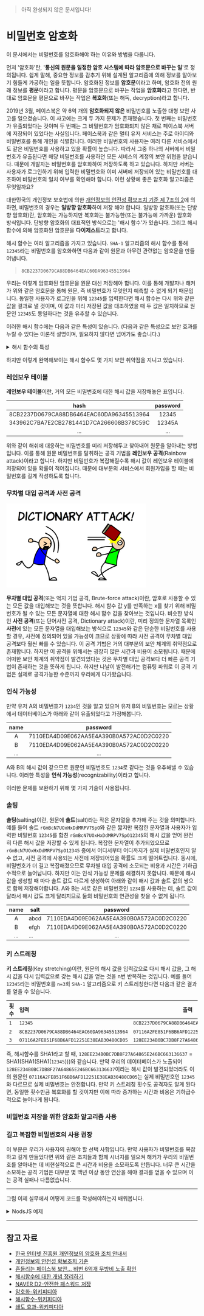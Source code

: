 > 아직 완성되지 않은 문서입니다!

# 비밀번호 암호화

이 문서에서는 비밀번호를 암호화해야 하는 이유와 방법을 다룹니다.

먼저 '암호화'란,
'**통신의 원문을 일정한 암호 시스템에 따라 암호문으로 바꾸는 일**'로
정의됩니다.
쉽게 말해, 중요한 정보를 감추기 위해 설계된 알고리즘에 의해
정보를 알아보기 힘들게 가공하는 일을 뜻합니다.
암호화된 정보를 **암호문**이라고 하며,
암호화 전의 원래 정보를 **평문**이라고 합니다.
평문을 암호문으로 바꾸는 작업을 **암호화**라고 한다면,
반대로 암호문을 평문으로 바꾸는 작업은
**복호화**(또는 해독, decryption)라고 합니다.

2019년 3월, 페이스북은 약 6억 개의 **암호화되지 않은** 비밀번호를
노출한 대형 보안 사고를 일으켰습니다.
이 사고에는 크게 두 가지 문제가 존재했습니다.
첫 번째는 비밀번호가 유출되었다는 것이며 두 번째는 그 비밀번호가 암호화되지
않은 채로 페이스북 서버에 저장되어 있었다는 사실입니다.
페이스북과 같은 멀티 유저 서비스는 주로 아이디와 비밀번호를 통해
개인을 식별합니다.
이러한 비밀번호의 사용자는 여러 다른 서비스에서도 같은 비밀번호를
사용하고 있을 확률이 높습니다.
따라서 그중 하나의 서버에서 비밀번호가 유출된다면
해당 비밀번호를 사용하던 모든 서비스의 계정의 보안 위협을 받습니다.
때문에 개발자는 비밀번호를 암호화하여 저장하도록 하고 있습니다.
하지만 서버는 사용자가 로그인하기 위해 입력한 비밀번호와
이미 서버에 저장되어 있는 비밀번호를 대조하여 비밀번호의 일치 여부를 확인해야 합니다.
이런 상황에 좋은 암호화 알고리즘은 무엇일까요?

대한민국의 개인정보 보호법에 의한
[개인정보의 안전성 확보조치 기준 제 7조의 2](<http://www.law.go.kr/행정규칙/개인정보의안전성확보조치기준/(2019-47,20190607)/제7조>)에
의하면, 비밀번호의 경우는 **일방향 암호화**하여 저장 해야 합니다.
일방향 암호화(또는 단방향 암호화)란,
암호화는 가능하지만 복호화는 불가능한(또는 불가능에 가까운) 암호화 방식입니다.
단방향 암호화의 대표적인 방식으로는 '해시 함수'가 있습니다.
그리고 해시 함수에 의해 암호화된 암호문을 **다이제스트**라고 합니다.

해시 함수는 여러 알고리즘을 가지고 있습니다.
`SHA-1` 알고리즘의 해시 함수를 통해 `12345`라는 비밀번호를 암호화하면
다음과 같이 원문과 아무런 관련없는 암호문을 만들어냅니다.

> `8CB2237D0679CA88DB6464EAC60DA96345513964`

우리는 이렇게 암호화된 암호문을 원문 대신 저장해야 합니다.
이를 통해 개발자나 해커가 위와 같은 암호문을 통해 원문, 즉 비밀번호가
무엇인지 예측할 수 없게 되기 때문입니다.
동일한 사용자가 로그인을 위해 `12345`를 입력한다면
해시 함수는 다시 위와 같은 값을 결과로 낼 것이며,
이 값과 미리 저장된 값을 대조하였을 때
두 값은 일치하므로 원문인 `12345`도 동일하다는
것을 유추할 수 있습니다.

이러한 해시 함수에는 다음과 같은 특성이 있습니다.
(다음과 같은 특성으로 보안 효과를 누릴 수 있다는 이론적 설명이며,
필요하지 않다면 넘어가도 좋습니다.)

<details>
<summary>해시 함수의 특성</summary>

입력값 x와 해시함수값 y에 대하여, 다음과 같은 특성을 갖습니다.

### **결정론적**

> 결정론적 알고리즘(deterministic algorithm)은 예측한 그대로 동작하는 알고리즘이다.
>
> \- Wikipedia

입력 x에 대하며 출력 y가 항상 동일하다는 뜻입니다.

### **단방향성 (또는 역상 저항성, 역상에 대한 안정성)**

y만 확인할 수 있는 상황에서 입력값 x를 찾는 것이 계산적으로 불가능합니다.
쉽게 말해, 해시함수를 통해 암호화된 암호문만으로는
원문을 찾는 것이 계산적으로 불가능하다는 것을 뜻합니다.
만약 저장된 값인 y가 유출되거나 개발자가 나쁜 의도를 갖고 접근해도
사용자의 실제 비밀번호를 알 수 없도록 합니다.

### **제 2 역상 저항성(또는 제2 역상에 대한 안정성)**

동일한 해시함수값 y를 내는 다른 입력값 x'을 찾는 것이 계산적으로 불가능합니다.
위에서 언급한 입력값 `12345`에 대한 해쉬값을 `12345`가 아닌 입력값에서
출력값으로 나올 것을 찾을 수 없다는 것 입니다.
이를 통해 사용자가 틀린 비밀번호를 입력하면 다른 해시 값이 나올 것이며
이 값이 저장된 값이 다르므로 비밀번호가 틀렸음을 유추해낼 수 있습니다.

### **충돌 저항성(또는 충돌에 대한 안정성)**

동일한 해시함수값 y를 갖는 서로 다른 x와 x'를 찾는 것이
계산적으로 불가능합니다. 이는 위의 제 2 역상 저항성의
부수효과이며 부분집합입니다.

### **눈사태 효과(또는 산사태효과, 쇄도 효과)**

> 쇄도 효과(avalanche effect), 산사태 효과는 어떤 암호 알고리즘이
> 입력값에 미세한 변화를 줄 경우 출력값에 상당한 변화가 일어나는 성질을 의미한다.
>
> \- Wikipedia

예를 들어 입력값 x에 문자 `'A'`를 추가하는 것과 같은 작은 변화로도
결과 y는 이전과 전혀 다르게 나오는 것을 의미합니다.
실제로 `12345`와 `12345A`의 `SHA-1` 해시 함수값은 아래와 같이 크게 다르며
어떠한 규칙성도 찾을 수 없습니다.

| x      | y                                        |
| ------ | ---------------------------------------- |
| 12345  | 8CB2237D0679CA88DB6464EAC60DA96345513964 |
| 12345A | 343962C7BA7E2CB2781441D7CA266608B378C59C |

<hr />
</details>

하지만 이렇게 완벽해보이는 해시 함수도 몇 가지 보안 취약점을 지니고 있습니다.

### 레인보우 테이블

**레인보우 테이블**이란,
거의 모든 비밀번호에 대한 해시 값을 저장해놓은 표입니다.

|                   hash                   | password |
| :--------------------------------------: | :------: |
| 8CB2237D0679CA88DB6464EAC60DA96345513964 |  12345   |
| 343962C7BA7E2CB2781441D7CA266608B378C59C |  12345A  |
|                   ...                    |   ...    |

위와 같이 해쉬에 대응하는 비밀번호를 미리 저장해두고 찾아내어
원문을 알아내는 방법입니다.
이를 통해 원문 비밀번호를 탈취하는 공격 기법을
**레인보우 공격**(Rainbow attack)이라고 합니다.
하지만 비밀번호가 복잡해질수록 해시 값이
레인보우 테이블에 저장되어 있을 확률이 적어집니다.
때문에 대부분의 서비스에서 회원가입을 할 때는
비밀번호를 길게 작성하도록 합니다.

### 무차별 대입 공격과 사전 공격

![사전공격](비밀번호_암호화/사전공격.png)

**무차별 대입 공격**(또는 억지 기법 공격, Brute-force attack)이란,
암호로 사용할 수 있는 모든 값을 대입해보는 것을 뜻합니다.
해시 함수 값 y를 만족하는 x를 찾기 위해 비밀번호가 될 수 있는 모든 문자열에 대한
해시 함수 값을 찾아보는 것입니다.
비슷한 방식인 **사전 공격**(또는 단어사전 공격, Dictionary attack)이란,
미리 정의한 문자열 목록인 **사전**에 있는 모든 문자열을 대입해보는 방식으로
`12345`와 같은 단순한 비밀번호를 사용할 경우,
사전에 정의되어 있을 가능성이 크므로 상황에 따라 사전 공격이
무차별 대입 공격보다 훨씬 빠를 수 있습니다.
이 공격 기법은 거의 대부분의 보안 체계의 취약점으로 존재합니다.
하지만 이 공격을 위해서는 굉장히 많은 시간과 비용이 소모됩니다.
때문에 어떠한 보안 체계의 취약점이 발견되었다는 것은
무차별 대입 공격보다 더 빠른 공격 기법이 존재하는 것을 뜻하게 됩니다.
하지만 나날이 발전해가는 컴퓨팅 파워로 이 공격 기법은
실제로 공격가능한 수준까지 우리에게 다가왔습니다.

### 인식 가능성

만약 유저 A의 비밀번호가 `1234`인 것을 알고 있으며
유저 B의 비밀번호는 모르는 상황에서 데이터베이스가
아래와 같이 유출되었다고 가정해봅니다.

| name |                 password                 |
| :--: | :--------------------------------------: |
|  A   | 7110EDA4D09E062AA5E4A390B0A572AC0D2C0220 |
|  B   | 7110EDA4D09E062AA5E4A390B0A572AC0D2C0220 |
| ...  |                   ...                    |

A와 B의 해시 값이 같으므로 원문인 비밀번호도
`1234`로 같다는 것을 유추해낼 수 있습니다.
이러한 특성을 **인식 가능성**(recognizability)이라고 합니다.

이러한 문제를 보완하기 위해 몇 가지 기술이 사용됩니다.

### 솔팅

**솔팅**(salting)이란, 원문에
**솔트**(salt)라는 작은 문자열을 추가해 주는 것을 의미합니다.
예를 들어 솔트 `rGmBcN7UOxHxDdMRPV7SpO`와 같은
짧지만 복잡한 문자열과 사용자가 입력한 비밀번호
`12345`를 합친 `rGmBcN7UOxHxDdMRPV7SpO12345`의 해시 값을 얻어
완전히 다른 해시 값을 저장할 수 있게 됩니다.
복잡한 문자열이 추가되었으므로 `rGmBcN7UOxHxDdMRPV7SpO12345`
중에서 어디서부터 어디까지가 실제 비밀번호인지 알 수 없고,
사전 공격에 사용되는 사전에 저장되어있을 확률도 크게 떨어트립니다.
동시에, 비밀번호가 더 길고 복잡해졌으므로
무차별 대입 공격에 소모되는 비용과 시간은 기하급수적으로 늘어납니다.
하지만 이는 인식 가능성 문제를 해결하지 못합니다.
때문에 해시 값을 생성할 때 마다 솔트 값도 다르게 생성하여
아래와 같이 해시 값과 솔트 값의 쌍으로 함께 저장해야합니다.
A와 B는 서로 같은 비밀번호인 `1234`를 사용하는 데,
솔트 값이 달라서 해시 값도 크게 달리지므로 둘의 비밀번호의
연관성을 찾을 수 없게 됩니다.

| name | salt |                 password                 |
| :--: | ---- | :--------------------------------------: |
|  A   | abcd | 7110EDA4D09E062AA5E4A390B0A572AC0D2C0220 |
|  B   | efgh | 7110EDA4D09E062AA5E4A390B0A572AC0D2C0220 |
| ...  | ...  |                   ...                    |

### 키 스트레칭

**키 스트레칭**(Key stretching)이란,
원문의 해시 값을 입력값으로 다시 해시 값을,
그 해시 값을 다시 입력값으로 갖는 해시 값을
얻는 것을 n번 반복하는 것입니다.
예를 들어 `12345`라는 비밀번호를 `n=3`회 `SHA-1` 알고리즘으로
키 스트레칭한다면 다음과 같은 결과를 얻을 수 있습니다.

| 횟수 | 입력                                       | 출력                                       |
| ---- | :----------------------------------------- | ------------------------------------------ |
| `1`  | `12345`                                    | `8CB2237D0679CA88DB6464EAC60DA96345513964` |
| `2`  | `8CB2237D0679CA88DB6464EAC60DA96345513964` | `07116A2FE851F6BB6AFD12251E38EAB30480CD05` |
| `3`  | `07116A2FE851F6BB6AFD12251E38EAB30480CD05` | `128EE234B0BC7DB8F27A64865E246BC663136637` |

즉, 해시함수를 SHA1라고 할 때,
`128EE234B0BC7DB8F27A64865E246BC663136637`
= SHA1(SHA1(SHA1(`12345`)))와 같습니다.
만약 우리의 데이터베이스가 노출되어
`128EE234B0BC7DB8F27A64865E246BC663136637`이라는 해시 값이
발견되었더라도 이의 원문인 `07116A2FE851F6BB6AFD12251E38EAB30480CD05`는
실제 비밀번호인 `12345`와 다르므로 실제 비밀번호는 안전합니다.
만약 키 스트레칭 횟수도 공격자도 알게 된다면,
동일한 횟수만큼 복호화를 할 것이지만
이에 따라 증가하는 시간과 비용은 기하급수적으로 늘어나게 됩니다.

### 비밀번호 저장을 위한 암호화 알고리즘 사용

<!-- TODO: bycrpt를 조사하고 작성하기 -->

### 길고 복잡한 비밀번호의 사용 권장

이 부분은 우리가 사용자의 권해야 할 선택 사항입니다.
만약 사용자가 비밀번호를 복잡하고 길게 만들었다면
위와 같은 조치들과 함께 시너지를 일으켜
해커가 우리의 비밀번호를 알아내는 데
비현실적으로 큰 시간과 비용을 소모하도록 만듭니다.
너무 큰 시간을 소모하는 공격 기법은
대부분 몇 백년 이상 동안 연산을 해야 결과를
얻을 수 있으며 이는 공격 실패나 다름없습니다.

<hr />

그럼 이제 실무에서 어떻게 코드를 작성해야하는지 배워봅니다.

<details>
<summary>NodsJS 예제</summary>

**!주의!** 이 예제는 비밀번호의 저장을 파일 시스템(fs)를 통해
진행합니다. 실무에서는 여러분의 환경에 맞게 사용해주세요.

우선 bcrypt 알고리즘을 사용하기 위해 bcrypt 모듈을 설치합니다.

```bash
npm i bcrypt
```

예제에서는 콘솔 입력을 통해 비밀번호를 받아옵니다.

```js
// 비밀번호_저장.js
const fs = require('fs');
const bcrypt = require('bcrypt');
const [password] = process.argv.slice(2);
const saltRounds = 10;

if (!password) {
  console.log('비밀번호를 입력하지 않았습니다!!!');
  process.exit(0);
}

bcrypt.hash(password, saltRounds).then((hash) => {
  fs.writeFileSync(__dirname + '/비밀번호', hash);
  console.log('비밀번호가 저장되었습니다.');
});
```

```js
// 로그인.js
const fs = require('fs');
const bcrypt = require('bcrypt');
const [password = ''] = process.argv.slice(2);
const hash = fs.readFileSync(__dirname + '/비밀번호', 'utf8');

bcrypt.compare(password, hash).then((result) => {
  if (result) {
    console.log('로그인하셨습니다.');
  } else {
    console.log('비밀번호가 틀렸네요.');
  }
});
```

</details>

<!--
<details>
<summary>OO언어 예제</summary>
내용
</details>
-->

<!-- 예제를 추가해주세요!! -->

<hr />

## 참고 자료

- [한국 인터넷 진흥원 개인정보의 암호화 조치 안내서](http://www.kisa.or.kr/uploadfile/201806/201806120949471644.pdf)
- [개인정보의 안전성 확보조치 기준](http://www.law.go.kr/행정규칙/개인정보의안전성확보조치기준)
- [흔들리는 페이스북 보안... 비번 6억개 무방비 노출 확인](http://www.bloter.net/archives/334073)
- [해시함수에 대한 개념 정리하기](https://velog.io/@zuyonze/해시함수에-대한-개념-정리하기)
- [NAVER D2-안전한 패스워드 저장](https://d2.naver.com/helloworld/318732)
- [암호화-위키피디아](https://ko.wikipedia.org/wiki/암호화)
- [해시함수-위키피디아](https://ko.wikipedia.org/wiki/해시_함수)
- [쇄도 효과-위키피디아](https://ko.wikipedia.org/wiki/쇄도_효과)
